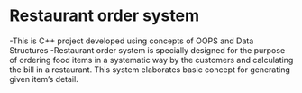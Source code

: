 # Restaurant order system
-This is C++ project developed using concepts of OOPS and Data Structures
-Restaurant order system is specially designed for the purpose of ordering food items in a systematic way by the customers and calculating the bill in a restaurant. This system elaborates basic concept for generating given item’s detail.
